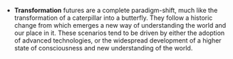- **Transformation** futures are a complete paradigm-shift, much like the transformation of a caterpillar into a butterfly. They follow a historic change from which emerges a new way of understanding the world and our place in it. These scenarios tend to be driven by either the adoption of advanced technologies, or the widespread development of a higher state of consciousness and new understanding of the world.
